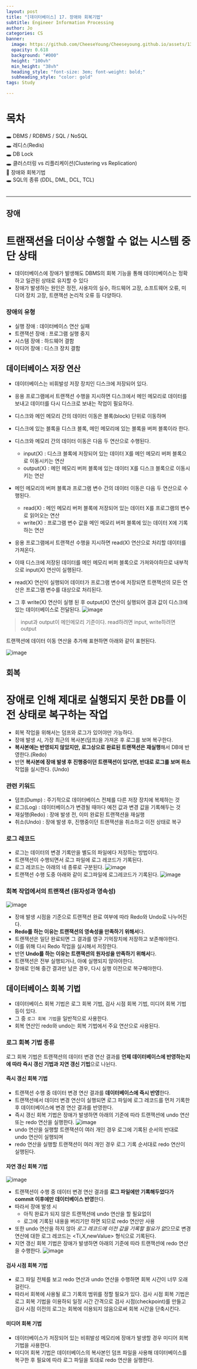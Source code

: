 ```yaml
---
layout: post
title: "[데이터베이스] 17. 장애와 회복기법"
subtitle: Engineer Information Processing
author: Jo
categories: CS
banner:
  image: https://github.com/CheeseYoung/Cheeseyoung.github.io/assets/132384527/aeac5cfa-eba8-4151-9407-183825690fdd
  opacity: 0.618
  background: "#000"
  height: "100vh"
  min_height: "38vh"
  heading_style: "font-size: 3em; font-weight: bold;"
  subheading_style: "color: gold"
tags: Study

---
```


# 목차
🕳 DBMS / RDBMS / SQL / NoSQL <br>
🕳 레디스(Redis) <br>
🕳 DB Lock <br>
🕳 클러스터링 vs 리플리케이션(Clustering vs Replication) <br>
📌 장애와 회복기법 <br>
🕳 SQL의 종류 (DDL, DML, DCL, TCL) <br>
<br>
<hr>



## 장애
# 트랜잭션을 더이상 수행할 수 없는 시스템 중단 상태
- 데이터베이스에 장애가 발생해도 DBMS의 회복 기능을 통해 데이터베이스는 정확하고 일관된 상태로 유지할 수 있다
- 장애가 발생하는 원인은 정전, 사용자의 실수, 하드웨어 고장, 소프트웨어 오류, 미디어 장치 고장, 트랜잭션 논리적 오류 등 다양하다.
### 장애의 유형
  - 실행 장애 : 데이터베이스 연산 실패
  - 트랜잭션 장애 : 프로그램 실행 중지
  - 시스템 장애 : 하드웨어 결함
  - 미디어 장애 : 디스크 장치 결함



## 데이터베이스 저장 연산
- 데이터베이스는 비휘발성 저장 장치인 디스크에 저장되어 있다. 
- 응용 프로그램에서 트랜잭션 수행을 지시하면 디스크에서 메인 메모리로 데이터를 보내고 데이터를 다시 디스크로 보내는 작업이 필요하다. 
- 디스크와 메인 메모리 간의 데이터 이동은 블록(block) 단위로 이동하며
- 디스크에 있는 블록을 디스크 블록, 메인 메모리에 있는 블록을 버퍼 블록이라 한다.

- 디스크와 메모리 간의 데이터 이동은 다음 두 연산으로 수행된다.
  - input(X) : 디스크 블록에 저장되어 있는 데이터 X를 메인 메모리 버퍼 블록으로 이동시키는 연산
  - output(X) : 메인 메모리 버퍼 블록에 있는 데이터 X를 디스크 블록으로 이동시키는 연산

- 메인 메모리의 버퍼 블록과 프로그램 변수 간의 데이터 이동은 다음 두 연산으로 수행된다.
  - read(X) : 메인 메모리 버퍼 블록에 저장되어 있는 데이터 X를 프로그램의 변수로 읽어오는 연산
  - write(X) : 프로그램 변수 값을 메인 메모리 버퍼 블록에 있는 데이터 X에 기록하는 연산

- 응용 프로그램에서 트랜잭션 수행을 지시하면 read(X) 연산으로 처리할 데이터를 가져온다. 
- 이때 디스크에 저장된 데이터를 메인 메모리 버퍼 블록으로 가져와야하므로 내부적으로 input(X) 연산이 실행된다.
- read(X) 연산이 실행되어 데이터가 프로그램 변수에 저장되면 트랜잭션의 모든 연산은 프로그램 변수를 대상으로 처리된다.
- 그 후 write(X) 연산이 실행 된 후 output(X) 연산이 실행되어 결과 값이 디스크에 있는 데이터베이스로 전달된다.
![image](https://github.com/CheeseYoung/Cheeseyoung.github.io/assets/132384527/aeac5cfa-eba8-4151-9407-183825690fdd)

> input과 output이 메인메모리 기준이다. read하려면 input, write하려면 output

트랜잭션에 데이터 이동 연산을 추가해 표현하면 아래와 같이 표현된다.

![image](https://github.com/CheeseYoung/Cheeseyoung.github.io/assets/132384527/5c8c0e19-de3d-4e35-820f-5404a0f2e7c8)



## 회복
# 장애로 인해 제대로 실행되지 못한 DB를 이전 상태로 복구하는 작업
- 회복 작업을 위해서는 덤프와 로그가 있어야만 가능하다.
- 장애 발생 시, 가장 최근의 복사본(덤프)을 가져온 후 로그를 보며 복구한다.
- **복사본에는 반영되지 않았지만, 로그상으로 완료된 트랜잭션은 재실행**해서 DB에 반영한다.(Redo)
- 반면 **복사본에 장애 발생 후 진행중이던 트랜잭션이 있다면, 반대로 로그를 보며 취소** 작업을 실시한다. (Undo)
  
### 관련 키워드
  - 덤프(Dump) : 주기적으로 데이터베이스 전체를 다른 저장 장치에 복제하는 것
  - 로그(Log) : 데이터베이스가 변경될 때마다 예전 값과 변경 값을 기록해두는 것
  - 재실행(Redo) : 장애 발생 전, 이미 완료된 트랜잭션을 재실행
  - 취소(Undo) : 장애 발생 후, 진행중이던 트랜잭션을 취소하고 이전 상태로 복구

### 로그 레코드
- 로그는 데이터의 변경 기록만을 별도의 파일에다 저장하는 방법이다.
- 트랜잭션이 수행되면서 로그 파일에 로그 레코드가 기록된다.
- 로그 레코드는 아래의 네 종류로 구분된다.
![image](https://github.com/CheeseYoung/Cheeseyoung.github.io/assets/132384527/fbb807e6-befe-4bd2-9869-b5fc904e7737)
- 트랜잭션 수행 도중 아래와 같이 로그파일에 로그레코드가 기록된다.
![image](https://github.com/CheeseYoung/Cheeseyoung.github.io/assets/132384527/d682da2b-02a3-4aaf-aab4-c25becc979af)


### 회복 작업에서의 트랜잭션 (원자성과 영속성)
![image](https://github.com/CheeseYoung/Cheeseyoung.github.io/assets/132384527/e0151fee-a59c-488f-af8f-39aa2605c311)
- 장애 발생 시점을 기준으로 트랜잭션 완료 여부에 따라 Redo와 Undo로 나누어진다.
- **Redo를 하는 이유는 트랜잭션의 영속성을 만족하기 위해서**다.
- 트랜잭션은 일단 완료되면 그 결과를 영구 기억장치에 저장하고 보존해야한다.
- 이를 위해 다시 Redo 작업을 실시해서 저장한다.
- 반면 **Undo를 하는 이유는 트랜잭션의 원자성을 만족하기 위해서**다.
- 트랜잭션은 전부 실행되거나, 아예 실행되지 않아야한다.
- 장애로 인해 중간 결과만 남은 경우, 다시 실행 이전으로 복구해야한다.


## 데이터베이스 회복 기법
- 데이터베이스 회복 기법은 로그 회복 기법, 검사 시점 회복 기법, 미디어 회복 기법 등이 있다.
- 그 중 ``로그 회복 기법``을 일반적으로 사용한다.
- 회복 연산인 redo와 undo는 회복 기법에서 주요 연산으로 사용된다.

### 로그 회복 기법 종류
로그 회복 기법은 트랜잭션의 데이터 변경 연산 결과를 **언제 데이터베이스에 반영하는지에 따라 즉시 갱신 기법과 지연 갱신 기법**으로 나뉜다.
#### 즉시 갱신 회복 기법
- 트랜잭션 수행 중 데이터 변경 연산 결과를 **데이터베이스에 즉시 반영**한다.
- 트랜잭션에서 데이터 변경 연산이 실행되면 로그 파일에 로그 레코드를 먼저 기록한 후 데이터베이스에 변경 연산 결과를 반영한다.
- 즉시 갱신 회복 기법은 장애가 발생하면 아래의 기준에 따라 트랜잭션에 undo 연산 또는 redo 연산을 실행한다.
![image](https://github.com/CheeseYoung/Cheeseyoung.github.io/assets/132384527/3643598d-6e61-4503-923f-621424793efd)
- undo 연산을 실행할 트랜잭션이 여러 개인 경우 로그에 기록된 순서의 반대로 undo 연산이 실행되며
- redo 연산을 실행할 트랜잭션이 여러 개인 경우 로그 기록 순서대로 redo 연산이 실행된다.

#### 자연 갱신 회복 기법
![image](https://github.com/CheeseYoung/Cheeseyoung.github.io/assets/132384527/dfd296c7-5026-42b8-89a0-2b5810fb0fbb)
- 트랜잭션이 수행 중 데이터 변경 연산 결과를 **로그 파일에만 기록해두었다가 commit 이후에만 데이터베이스 반영**한다.
- 따라서 장애 발생 시
  - 아직 완료가 되지 않은 트랜잭션에 undo 연산을 할 필요없이
  - 로그에 기록된 내용을 버리기만 하면 되므로 redo 연산만 사용
- 또한 undo 연산을 하지 않아 *로그 레코드에 이전 값을 기록할 필요가 없*으므로 변경 연산에 대한 로그 레코드는 <Ti,X,newValue> 형식으로 기록된다.
- 지연 갱신 회복 기법은 장애가 발생하면 아래의 기준에 따라 트랜잭션에 redo 연산을 수행한다.
![image](https://github.com/CheeseYoung/Cheeseyoung.github.io/assets/132384527/9bce4152-4d62-4618-8b81-9fe5f47a0e17)

#### 검사 시점 회복 기법
- 로그 파일 전체를 보고 redo 연산과 undo 연산을 수행하면 회복 시간이 너무 오래 걸린다.
- 따라서 회복에 사용될 로그 기록의 범위를 정할 필요가 있다.
  검사 시점 회복 기법은 로그 회복 기법을 이용하되
  일정 시간 간격으로 검사 시점(checkpoint)를 만들고
  검사 시점 이전의 로그는 회복에 이용되지 않음으로써 회복 시간을 단축시킨다.

#### 미디어 회복 기법
- 데이터베이스가 저장되어 있는 비휘발성 메모리에 장애가 발생할 경우 미디어 회복 기법을 사용한다.
- 미디어 회복 기법은 데이터베이스의 복사본인 덤프 파일을 사용해 데이터베이스를 복구한 후
  필요에 따라 로그 파일을 토대로 redo 연산을 실행한다.

















